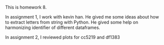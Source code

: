 This is homework 8.

In assignment 1, I work with kevin han. He gived me some ideas about how to extract letters from string with Python. He gived some help on harmonizing identifier of different dataframes. 

In assignment 2, I reviewed plots for cc5219 and df1383
